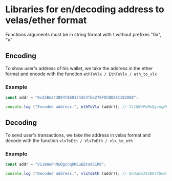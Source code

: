 # Libraries for en/decoding address to velas/ether format

Functions arguments must be in string format with \ without prefixes "0x", "V"

## Encoding
To show user's address of his wallet, we take the address in the ether format and encode with the function `ethToVlx / EthToVlx / eth_to_vlx`

### Example
```javascript
const addr = "0x32Be343B94f860124dC4fEe278FDCBD38C102D88";

console.log ("Encoded address:", ethToVlx (addr)); // Vi18WoPnMwQgcnqKKEuEEtaA51R9
```

## Decoding
To send user's transactions, we take the address in velas format and decode with the function `vlxToEth / VlxToEth / vlx_to_eth`

### Example
```javascript
const addr = "Vi18WoPnMwQgcnqKKEuEEtaA51R9";

console.log ("Decoded address:", vlxToEth (addr)); // 0x32Be343B94f860124dC4fEe278FDCBD38C102D88
```
